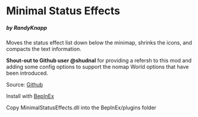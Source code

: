 # Minimal Status Effects
##### by RandyKnapp
Moves the status effect list down below the minimap, shrinks the icons, and compacts the text information.

**Shout-out to Github user @shudnal** for providing a refersh to this mod and adding some config options to support the nomap World options that have been introduced.

Source: [Github](https://github.com/RandyKnapp/ValheimMods)

Install with [BepInEx](https://valheim.thunderstore.io/package/denikson/BepInExPack_Valheim/)

Copy MinimalStatusEffects.dll into the BepInEx/plugins folder